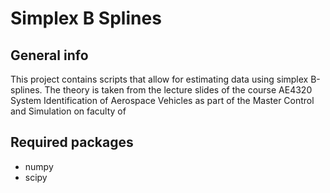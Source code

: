 # Simplex B Splines

## General info
This project contains scripts that allow for estimating data using simplex B-splines. The theory is taken from the lecture slides of the course AE4320 System Identification of Aerospace Vehicles as part of the Master Control and Simulation on faculty of 
	
## Required packages
* numpy
* scipy
